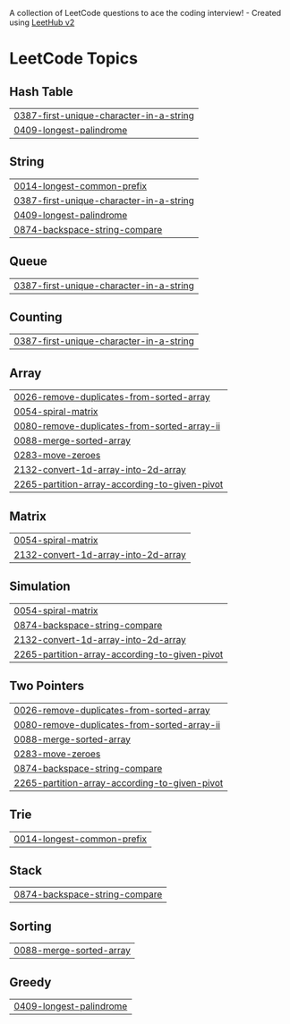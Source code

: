 A collection of LeetCode questions to ace the coding interview! - Created using [LeetHub v2](https://github.com/arunbhardwaj/LeetHub-2.0)
<!---LeetCode Topics Start-->
# LeetCode Topics
## Hash Table
|  |
| ------- |
| [0387-first-unique-character-in-a-string](https://github.com/aisbergen/30github/tree/master/0387-first-unique-character-in-a-string) |
| [0409-longest-palindrome](https://github.com/aisbergen/30github/tree/master/0409-longest-palindrome) |
## String
|  |
| ------- |
| [0014-longest-common-prefix](https://github.com/aisbergen/30github/tree/master/0014-longest-common-prefix) |
| [0387-first-unique-character-in-a-string](https://github.com/aisbergen/30github/tree/master/0387-first-unique-character-in-a-string) |
| [0409-longest-palindrome](https://github.com/aisbergen/30github/tree/master/0409-longest-palindrome) |
| [0874-backspace-string-compare](https://github.com/aisbergen/30github/tree/master/0874-backspace-string-compare) |
## Queue
|  |
| ------- |
| [0387-first-unique-character-in-a-string](https://github.com/aisbergen/30github/tree/master/0387-first-unique-character-in-a-string) |
## Counting
|  |
| ------- |
| [0387-first-unique-character-in-a-string](https://github.com/aisbergen/30github/tree/master/0387-first-unique-character-in-a-string) |
## Array
|  |
| ------- |
| [0026-remove-duplicates-from-sorted-array](https://github.com/aisbergen/30github/tree/master/0026-remove-duplicates-from-sorted-array) |
| [0054-spiral-matrix](https://github.com/aisbergen/30github/tree/master/0054-spiral-matrix) |
| [0080-remove-duplicates-from-sorted-array-ii](https://github.com/aisbergen/30github/tree/master/0080-remove-duplicates-from-sorted-array-ii) |
| [0088-merge-sorted-array](https://github.com/aisbergen/30github/tree/master/0088-merge-sorted-array) |
| [0283-move-zeroes](https://github.com/aisbergen/30github/tree/master/0283-move-zeroes) |
| [2132-convert-1d-array-into-2d-array](https://github.com/aisbergen/30github/tree/master/2132-convert-1d-array-into-2d-array) |
| [2265-partition-array-according-to-given-pivot](https://github.com/aisbergen/30github/tree/master/2265-partition-array-according-to-given-pivot) |
## Matrix
|  |
| ------- |
| [0054-spiral-matrix](https://github.com/aisbergen/30github/tree/master/0054-spiral-matrix) |
| [2132-convert-1d-array-into-2d-array](https://github.com/aisbergen/30github/tree/master/2132-convert-1d-array-into-2d-array) |
## Simulation
|  |
| ------- |
| [0054-spiral-matrix](https://github.com/aisbergen/30github/tree/master/0054-spiral-matrix) |
| [0874-backspace-string-compare](https://github.com/aisbergen/30github/tree/master/0874-backspace-string-compare) |
| [2132-convert-1d-array-into-2d-array](https://github.com/aisbergen/30github/tree/master/2132-convert-1d-array-into-2d-array) |
| [2265-partition-array-according-to-given-pivot](https://github.com/aisbergen/30github/tree/master/2265-partition-array-according-to-given-pivot) |
## Two Pointers
|  |
| ------- |
| [0026-remove-duplicates-from-sorted-array](https://github.com/aisbergen/30github/tree/master/0026-remove-duplicates-from-sorted-array) |
| [0080-remove-duplicates-from-sorted-array-ii](https://github.com/aisbergen/30github/tree/master/0080-remove-duplicates-from-sorted-array-ii) |
| [0088-merge-sorted-array](https://github.com/aisbergen/30github/tree/master/0088-merge-sorted-array) |
| [0283-move-zeroes](https://github.com/aisbergen/30github/tree/master/0283-move-zeroes) |
| [0874-backspace-string-compare](https://github.com/aisbergen/30github/tree/master/0874-backspace-string-compare) |
| [2265-partition-array-according-to-given-pivot](https://github.com/aisbergen/30github/tree/master/2265-partition-array-according-to-given-pivot) |
## Trie
|  |
| ------- |
| [0014-longest-common-prefix](https://github.com/aisbergen/30github/tree/master/0014-longest-common-prefix) |
## Stack
|  |
| ------- |
| [0874-backspace-string-compare](https://github.com/aisbergen/30github/tree/master/0874-backspace-string-compare) |
## Sorting
|  |
| ------- |
| [0088-merge-sorted-array](https://github.com/aisbergen/30github/tree/master/0088-merge-sorted-array) |
## Greedy
|  |
| ------- |
| [0409-longest-palindrome](https://github.com/aisbergen/30github/tree/master/0409-longest-palindrome) |
<!---LeetCode Topics End-->